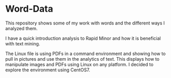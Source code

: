 # Word-Data
This repository shows some of my work with words and the different ways I analyzed them.

I have a quick introduction analysis to Rapid Minor and how it is beneficial with text mining.

The Linux file is using PDFs in a command environment and showing how to pull in pictures and use them in the analytics of text. This displays how to manipulate images and PDFs using Linux on any platform. I decided to explore the environment using CentOS7.
